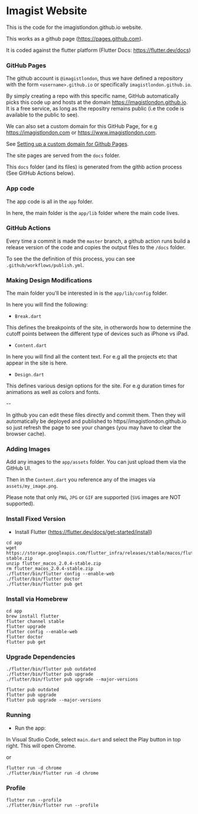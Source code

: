# Imagist Website

This is the code for the imagistlondon.github.io website.

This works as a github page (https://pages.github.com).

It is coded against the flutter platform (Flutter Docs: https://flutter.dev/docs)


### GitHub Pages

The github account is `@imagistlondon`, thus we have defined a repository with the form `<username>.github.io` or specifically `imagistlondon.github.io`.

By simply creating a repo with this specific name, GitHub automatically picks this code up and hosts at the domain https://imagistlondon.github.io. It is a free service, as long as the repositry remains public (i.e the code is available to the public to see).

We can also set a custom domain for this GitHub Page, for e.g https://imagistlondon.com or https://www.imagistlondon.com.

See [Setting up a custom domain for Github Pages](https://docs.github.com/en/free-pro-team@latest/github/working-with-github-pages/configuring-a-custom-domain-for-your-github-pages-site).

The site pages are served from the `docs` folder.

This `docs` folder (and its files) is generated from the githb action process (See GitHub Actions below).

### App code

The app code is all in the `app` folder.

In here, the main folder is the `app/lib` folder where the main code lives.

### GitHub Actions

Every time a commit is made the `master` branch, a github action runs build a release version of the code and copies the output files to the `/docs` folder.

To see the the definition of this process, you can see `.github/workflows/publish.yml`.

### Making Design Modifications

The main folder you'll be interested in is the `app/lib/config` folder.

In here you will find the following:

- `Break.dart`

This defines the breakpoints of the site, in otherwords how to determine the cutoff points between the different type of devices such as iPhone vs iPad.

- `Content.dart`

In here you will find all the content text. For e.g all the projects etc that appear in the site is here.

- `Design.dart`

This defines various design options for the site. For e.g duration times for animations as well as colors and fonts.

--

In github you can edit these files directly and commit them. Then they will automatically be deployed and published to https//imagistlondon.github.io so just refresh the page to see your changes (you may have to clear the browser cache).

### Adding Images

Add any images to the `app/assets` folder. You can just upload them via the GitHub UI.

Then in the `Content.dart` you reference any of the images via `assets/my_image.png`.

Please note that only `PNG`, `JPG` or `GIF` are supported (`SVG` images are NOT supported).


### Install Fixed Version

- Install Flutter (https://flutter.dev/docs/get-started/install)

```
cd app
wget https://storage.googleapis.com/flutter_infra/releases/stable/macos/flutter_macos_2.0.4-stable.zip
unzip flutter_macos_2.0.4-stable.zip
rm flutter_macos_2.0.4-stable.zip
./flutter/bin/flutter config --enable-web
./flutter/bin/flutter doctor
./flutter/bin/flutter pub get
```

### Install via Homebrew

```
cd app
brew install flutter
flutter channel stable
flutter upgrade
flutter config --enable-web
flutter doctor
flutter pub get
```

### Upgrade Dependencies

```
./flutter/bin/flutter pub outdated
./flutter/bin/flutter pub upgrade
./flutter/bin/flutter pub upgrade --major-versions
```

```
flutter pub outdated
flutter pub upgrade
flutter pub upgrade --major-versions
```


### Running

- Run the app:

In Visual Studio Code, select `main.dart` and select the Play button in top right. This will open Chrome.

or 

```
flutter run -d chrome
./flutter/bin/flutter run -d chrome
```

### Profile

```
flutter run --profile
./flutter/bin/flutter run --profile
```

